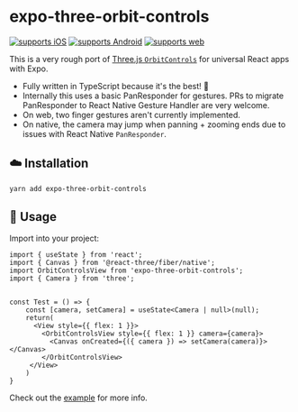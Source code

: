 # expo-three-orbit-controls

[![supports iOS](https://img.shields.io/badge/iOS-4630EB.svg?style=flat-square&logo=APPLE&labelColor=999999&logoColor=fff)](https://itunes.apple.com/app/apple-store/id982107779)
[![supports Android](https://img.shields.io/badge/Android-4630EB.svg?style=flat-square&logo=ANDROID&labelColor=A4C639&logoColor=fff)](https://play.google.com/store/apps/details?id=host.exp.exponent&referrer=expo-three-orbit-controls)
[![supports web](https://img.shields.io/badge/web-4630EB.svg?style=flat-square&logo=GOOGLE-CHROME&labelColor=4285F4&logoColor=fff)](https://docs.expo.io/workflow/web/)

This is a very rough port of [Three.js `OrbitControls`](https://threejs.org/docs/#examples/en/controls/OrbitControls) for universal React apps with Expo.

- Fully written in TypeScript because it's the best! 🌟
- Internally this uses a basic PanResponder for gestures. PRs to migrate PanResponder to React Native Gesture Handler are very welcome.
- On web, two finger gestures aren't currently implemented.
- On native, the camera may jump when panning + zooming ends due to issues with React Native `PanResponder`.

## ☁️ Installation

```sh
yarn add expo-three-orbit-controls
```

## 🚀 Usage

Import into your project:

```tsx
import { useState } from 'react';
import { Canvas } from '@react-three/fiber/native';
import OrbitControlsView from 'expo-three-orbit-controls';
import { Camera } from 'three';


const Test = () => {
    const [camera, setCamera] = useState<Camera | null>(null);    
    return(
      <View style={{ flex: 1 }}>
        <OrbitControlsView style={{ flex: 1 }} camera={camera}>
          <Canvas onCreated={({ camera }) => setCamera(camera)}></Canvas>
        </OrbitControlsView>
     </View>
    )
}
```


Check out the [example](./example/App.tsx) for more info.
